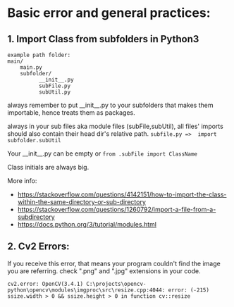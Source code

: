 # Basic error and general practices:

## 1. Import Class from subfolders in Python3
```
example path folder:
main/
    main.py
    subfolder/
          __init__.py
          subFile.py
          subUtil.py    
```
          
always remember to put \_\_init__.py to your subfolders that makes them importable, hence treats them as packages.

always in your sub files aka module files (subFile,subUtil), all files' imports should also contain their head dir's relative path. ```subfile.py =>  import subfolder.subUtil```

Your \_\_init__.py can be empty or ```from .subFile import ClassName```

Class initials are always big.

More info: 

* https://stackoverflow.com/questions/4142151/how-to-import-the-class-within-the-same-directory-or-sub-directory
* https://stackoverflow.com/questions/1260792/import-a-file-from-a-subdirectory
* https://docs.python.org/3/tutorial/modules.html


## 2. Cv2 Errors:
If you receive this error, that means your program couldn't find the image you are referring. check ".png" and ".jpg" extensions in your code.
```
cv2.error: OpenCV(3.4.1) C:\projects\opencv-python\opencv\modules\imgproc\src\resize.cpp:4044: error: (-215) ssize.width > 0 && ssize.height > 0 in function cv::resize
```
